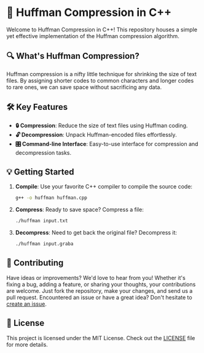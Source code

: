 # 📝 Huffman Compression in C++

Welcome to Huffman Compression in C++! This repository houses a simple yet effective implementation of the Huffman compression algorithm.

## 🔍 What's Huffman Compression?

Huffman compression is a nifty little technique for shrinking the size of text files. By assigning shorter codes to common characters and longer codes to rare ones, we can save space without sacrificing any data.

## 🛠️ Key Features

- **🔒 Compression**: Reduce the size of text files using Huffman coding.
- **🔓 Decompression**: Unpack Huffman-encoded files effortlessly.
- **🎛️ Command-line Interface**: Easy-to-use interface for compression and decompression tasks.

## 💡 Getting Started

1. **Compile**: Use your favorite C++ compiler to compile the source code:
   ```bash
   g++ -o huffman huffman.cpp
   ```

2. **Compress**: Ready to save space? Compress a file:
   ```bash
   ./huffman input.txt
   ```

3. **Decompress**: Need to get back the original file? Decompress it:
   ```bash
   ./huffman input.graba
   ```

## 🤝 Contributing

Have ideas or improvements? We'd love to hear from you! Whether it's fixing a bug, adding a feature, or sharing your thoughts, your contributions are welcome. Just fork the repository, make your changes, and send us a pull request. Encountered an issue or have a great idea? Don't hesitate to [create an issue](https://github.com/GabrielGrabalos/Huffman-Compressor/issues).

## 📄 License

This project is licensed under the MIT License. Check out the [LICENSE](LICENSE) file for more details.

